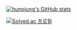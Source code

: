 [![hunojung's GitHub stats](https://github-readme-stats.vercel.app/api?username=hunojung)](https://github.com/hunojung/github-readme-stats)

[![Solved.ac
프로필](http://mazassumnida.wtf/api/v2/generate_badge?boj=huno0504)](https://solved.ac/profile/huno0504)
